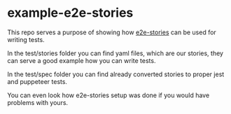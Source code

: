 # example-e2e-stories
This repo serves a purpose of showing how [e2e-stories](https://github.com/avocode/e2e-stories) can be used for writing tests.

In the test/stories folder you can find yaml files, which are our stories, they can serve a good example how you can write tests.

In the test/spec folder you can find already converted stories to proper jest and puppeteer tests.

You can even look how e2e-stories setup was done if you would have problems with yours.
